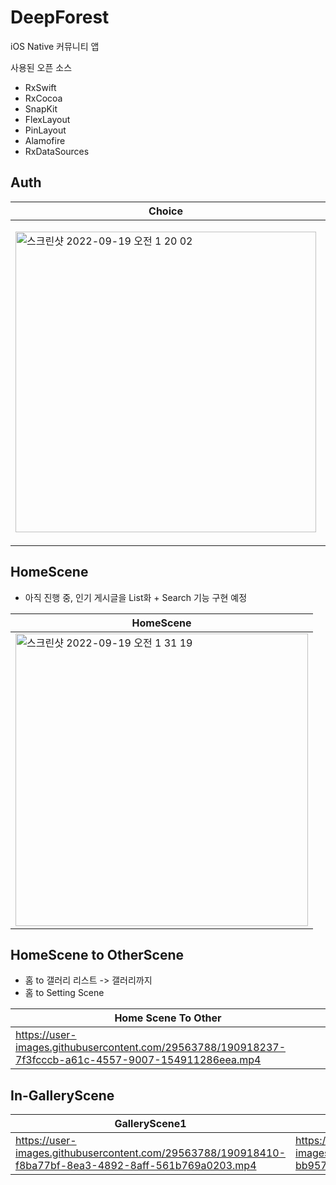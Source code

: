 # DeepForest

iOS Native 커뮤니티 앱

사용된 오픈 소스
- RxSwift
- RxCocoa
- SnapKit
- FlexLayout
- PinLayout
- Alamofire
- RxDataSources

## Auth

| Choice | SignIn | SignUp |
| ------ | ------ | ------ |
| <img width="481" alt="스크린샷 2022-09-19 오전 1 20 02" src="https://user-images.githubusercontent.com/29563788/190917369-11354a64-caf4-4ccd-930d-3e0877dcb9b8.png"> |  <img width="514" alt="스크린샷 2022-09-19 오전 1 27 49" src="https://user-images.githubusercontent.com/29563788/190917690-7fa10fcf-3d87-415e-95f9-599d2049ba75.png"> |  <img width="466" alt="스크린샷 2022-09-19 오전 1 28 07" src="https://user-images.githubusercontent.com/29563788/190917695-edc57e1d-4962-43e2-b45d-30a4f346843e.png"> |


## HomeScene

- 아직 진행 중, 인기 게시글을 List화 + Search 기능 구현 예정

| HomeScene |
| --------- |
| <img width="468" alt="스크린샷 2022-09-19 오전 1 31 19" src="https://user-images.githubusercontent.com/29563788/190917848-5019838d-334e-44cc-8cda-9b0c0eb0e526.png"> |

## HomeScene to OtherScene

- 홈 to 갤러리 리스트 -> 갤러리까지
- 홈 to Setting Scene 

| Home Scene To Other |
| -------------------- |
| https://user-images.githubusercontent.com/29563788/190918237-7f3fcccb-a61c-4557-9007-154911286eea.mp4 |

## In-GalleryScene


| GalleryScene1 | GalleryScene2 |
| ------------- | ------------- |
| https://user-images.githubusercontent.com/29563788/190918410-f8ba77bf-8ea3-4892-8aff-561b769a0203.mp4 | https://user-images.githubusercontent.com/29563788/190918464-bb9572da-3d8b-428b-b8d2-85961d69d018.mp4 |




